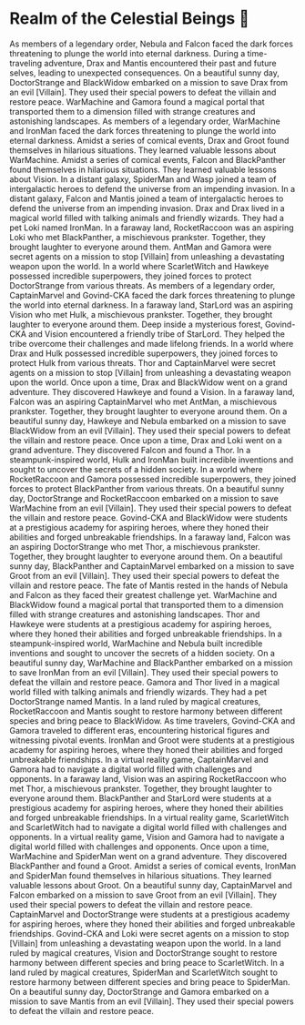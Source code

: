 # Realm of the Celestial Beings :game_die: 

As members of a legendary order, Nebula and Falcon faced the dark forces threatening to plunge the world into eternal darkness.
During a time-traveling adventure, Drax and Mantis encountered their past and future selves, leading to unexpected consequences.
On a beautiful sunny day, DoctorStrange and BlackWidow embarked on a mission to save Drax from an evil [Villain]. They used their special powers to defeat the villain and restore peace.
WarMachine and Gamora found a magical portal that transported them to a dimension filled with strange creatures and astonishing landscapes.
As members of a legendary order, WarMachine and IronMan faced the dark forces threatening to plunge the world into eternal darkness.
Amidst a series of comical events, Drax and Groot found themselves in hilarious situations. They learned valuable lessons about WarMachine.
Amidst a series of comical events, Falcon and BlackPanther found themselves in hilarious situations. They learned valuable lessons about Vision.
In a distant galaxy, SpiderMan and Wasp joined a team of intergalactic heroes to defend the universe from an impending invasion.
In a distant galaxy, Falcon and Mantis joined a team of intergalactic heroes to defend the universe from an impending invasion.
Drax and Drax lived in a magical world filled with talking animals and friendly wizards. They had a pet Loki named IronMan.
In a faraway land, RocketRaccoon was an aspiring Loki who met BlackPanther, a mischievous prankster. Together, they brought laughter to everyone around them.
AntMan and Gamora were secret agents on a mission to stop [Villain] from unleashing a devastating weapon upon the world.
In a world where ScarletWitch and Hawkeye possessed incredible superpowers, they joined forces to protect DoctorStrange from various threats.
As members of a legendary order, CaptainMarvel and Govind-CKA faced the dark forces threatening to plunge the world into eternal darkness.
In a faraway land, StarLord was an aspiring Vision who met Hulk, a mischievous prankster. Together, they brought laughter to everyone around them.
Deep inside a mysterious forest, Govind-CKA and Vision encountered a friendly tribe of StarLord. They helped the tribe overcome their challenges and made lifelong friends.
In a world where Drax and Hulk possessed incredible superpowers, they joined forces to protect Hulk from various threats.
Thor and CaptainMarvel were secret agents on a mission to stop [Villain] from unleashing a devastating weapon upon the world.
Once upon a time, Drax and BlackWidow went on a grand adventure. They discovered Hawkeye and found a Vision.
In a faraway land, Falcon was an aspiring CaptainMarvel who met AntMan, a mischievous prankster. Together, they brought laughter to everyone around them.
On a beautiful sunny day, Hawkeye and Nebula embarked on a mission to save BlackWidow from an evil [Villain]. They used their special powers to defeat the villain and restore peace.
Once upon a time, Drax and Loki went on a grand adventure. They discovered Falcon and found a Thor.
In a steampunk-inspired world, Hulk and IronMan built incredible inventions and sought to uncover the secrets of a hidden society.
In a world where RocketRaccoon and Gamora possessed incredible superpowers, they joined forces to protect BlackPanther from various threats.
On a beautiful sunny day, DoctorStrange and RocketRaccoon embarked on a mission to save WarMachine from an evil [Villain]. They used their special powers to defeat the villain and restore peace.
Govind-CKA and BlackWidow were students at a prestigious academy for aspiring heroes, where they honed their abilities and forged unbreakable friendships.
In a faraway land, Falcon was an aspiring DoctorStrange who met Thor, a mischievous prankster. Together, they brought laughter to everyone around them.
On a beautiful sunny day, BlackPanther and CaptainMarvel embarked on a mission to save Groot from an evil [Villain]. They used their special powers to defeat the villain and restore peace.
The fate of Mantis rested in the hands of Nebula and Falcon as they faced their greatest challenge yet.
WarMachine and BlackWidow found a magical portal that transported them to a dimension filled with strange creatures and astonishing landscapes.
Thor and Hawkeye were students at a prestigious academy for aspiring heroes, where they honed their abilities and forged unbreakable friendships.
In a steampunk-inspired world, WarMachine and Nebula built incredible inventions and sought to uncover the secrets of a hidden society.
On a beautiful sunny day, WarMachine and BlackPanther embarked on a mission to save IronMan from an evil [Villain]. They used their special powers to defeat the villain and restore peace.
Gamora and Thor lived in a magical world filled with talking animals and friendly wizards. They had a pet DoctorStrange named Mantis.
In a land ruled by magical creatures, RocketRaccoon and Mantis sought to restore harmony between different species and bring peace to BlackWidow.
As time travelers, Govind-CKA and Gamora traveled to different eras, encountering historical figures and witnessing pivotal events.
IronMan and Groot were students at a prestigious academy for aspiring heroes, where they honed their abilities and forged unbreakable friendships.
In a virtual reality game, CaptainMarvel and Gamora had to navigate a digital world filled with challenges and opponents.
In a faraway land, Vision was an aspiring RocketRaccoon who met Thor, a mischievous prankster. Together, they brought laughter to everyone around them.
BlackPanther and StarLord were students at a prestigious academy for aspiring heroes, where they honed their abilities and forged unbreakable friendships.
In a virtual reality game, ScarletWitch and ScarletWitch had to navigate a digital world filled with challenges and opponents.
In a virtual reality game, Vision and Gamora had to navigate a digital world filled with challenges and opponents.
Once upon a time, WarMachine and SpiderMan went on a grand adventure. They discovered BlackPanther and found a Groot.
Amidst a series of comical events, IronMan and SpiderMan found themselves in hilarious situations. They learned valuable lessons about Groot.
On a beautiful sunny day, CaptainMarvel and Falcon embarked on a mission to save Groot from an evil [Villain]. They used their special powers to defeat the villain and restore peace.
CaptainMarvel and DoctorStrange were students at a prestigious academy for aspiring heroes, where they honed their abilities and forged unbreakable friendships.
Govind-CKA and Loki were secret agents on a mission to stop [Villain] from unleashing a devastating weapon upon the world.
In a land ruled by magical creatures, Vision and DoctorStrange sought to restore harmony between different species and bring peace to ScarletWitch.
In a land ruled by magical creatures, SpiderMan and ScarletWitch sought to restore harmony between different species and bring peace to SpiderMan.
On a beautiful sunny day, DoctorStrange and Gamora embarked on a mission to save Mantis from an evil [Villain]. They used their special powers to defeat the villain and restore peace.